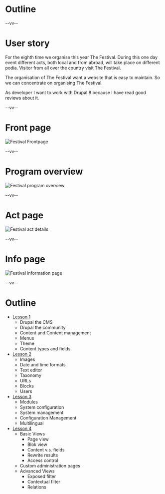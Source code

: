 # Outline

--vv--

# User story
For the eighth time we organise this year The Festival. During this one day event different acts, both local and from abroad, will take place on different podia. Visitor from all over the country visit The Festival.

The organisation of The Festival want a website that is easy to maintain. So we can concentrate on organising The Festival.

As developer I want to work with Drupal 8 because I have read good reviews about it.

--vv--

# Front page
<!-- .slide: class="layout-image" -->

![Festival Frontpage](lesson-1/slides/images/wireframes-festival-front.png)<!-- .element: style="width: 45%; heigth: 45%;" -->

--vv--

# Program overview
<!-- .slide: class="layout-image" -->

![Festival program overview](lesson-1/slides/images/wireframes-festival-program.png)<!-- .element: style="width: 45%; heigth: 45%;" -->

--vv--

# Act page
<!-- .slide: class="layout-image" -->

![Festival act details](lesson-1/slides/images/wireframes-festival-act.png)<!-- .element: style="width: 40%; heigth: 40%;" -->

--vv--

# Info page
<!-- .slide: class="layout-image" -->

![Festival information page](lesson-1/slides/images/wireframes-festival-info.png)<!-- .element: style="width: 40%; heigth: 40%;" -->

--vv--

# Outline
<!-- .slide: class="layout-two-col" -->

- [Lesson 1](lesson-1.html)
  - Drupal the CMS
  - Drupal the community
  - Content and Content management
  - Menus
  - Theme
  - Content types and fields
- [Lesson 2](lesson-2.html)
  - Images
  - Date and time formats
  - Text editor
  - Taxonomy
  - URLs
  - Blocks
  - Users
- [Lesson 3](lesson-3.html)
  - Modules
  - System configuration
  - System management
  - Configuration Management
  - Multilingual
- [Lesson 4](lesson-4.html)
  - Basic Views
    - Page view
    - Blok view
    - Content v.s. fields
    - Rewrite results
    - Access control
  - Custom administration pages
  - Advanced Views
    - Exposed filter
    - Contextual filter
    - Relations
